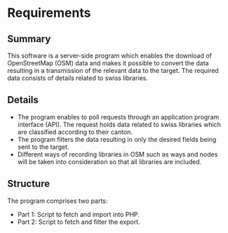 # Requirements
## Summary
This software is a server-side program which enables the download of OpenStreetMap (OSM) data and makes it possible to convert the data resulting in a transmission of the relevant data to the target. The required data consists of details related to swiss libraries.

## Details
+ The program enables to poll requests through an application program interface (API). The request holds data related to swiss libraries which are classified according to their canton.
+ The program filters the data resulting in only the desired fields being sent to the target.
+ Different ways of recording libraries in OSM such as ways and nodes will be taken into consideration so that all libraries are included.

## Structure
The program comprises two parts:
+ Part 1: Script to fetch and import into PHP.
+ Part 2: Script to fetch and filter the export.
